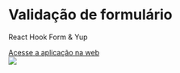 <h1>Validação de formulário</h1>
<p>React Hook Form & Yup</p>
<a target="_blank" href="https://faelreis.github.io/form/">Acesse a aplicação na web</a>
</br>
<img src="https://github.com/faelreis/form/assets/87779561/29fc92e0-69f1-4c81-a61e-b07c61be6a3d">
